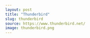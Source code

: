 ```yaml
---
layout: post
title: "Thunderbird"
slug: thunderbird
source: https://www.thunderbird.net/
image: thunderbird.png
---
```

